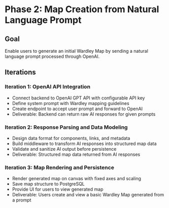# Phase 2: Map Creation from Natural Language Prompt

## Goal
Enable users to generate an initial Wardley Map by sending a natural language prompt processed through OpenAI.

## Iterations

### Iteration 1: OpenAI API Integration
- Connect backend to OpenAI GPT API with configurable API key
- Define system prompt with Wardley mapping guidelines
- Create endpoint to accept user prompt and forward to OpenAI
- Deliverable: Backend can return raw AI responses for given prompts

### Iteration 2: Response Parsing and Data Modeling
- Design data format for components, links, and metadata
- Build middleware to transform AI responses into structured map data
- Validate and sanitize AI output before persistence
- Deliverable: Structured map data returned from AI responses

### Iteration 3: Map Rendering and Persistence
- Render generated map on canvas with fixed axes and scaling
- Save map structure to PostgreSQL
- Provide UI for users to view generated map
- Deliverable: Users create and view a basic Wardley Map generated from a prompt
